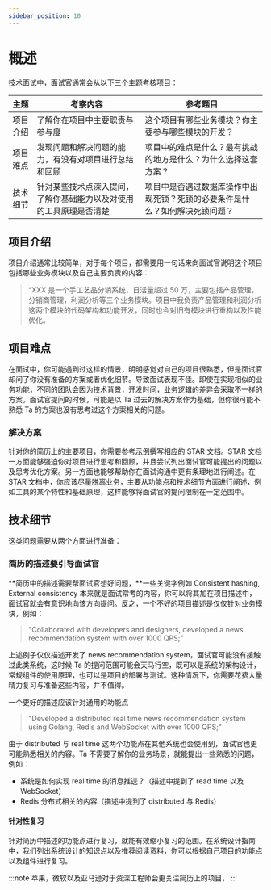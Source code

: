 ```yaml
---
sidebar_position: 10
---
```


# 概述

技术面试中，面试官通常会从以下三个主题考核项目：


| 主题           | 考察内容     | 参考题目     | 
| ---------      | -------       | -------  |
| 项目介绍       | 了解你在项目中主要职责与参与度   |  这个项目有哪些业务模块？你主要参与哪些模块的开发？         |
| 项目难点       | 发现问题和解决问题的能力，有没有对项目进行总结和回顾   |  项目中的难点是什么？最有挑战的地方是什么？为什么选择这套方案？         |
| 技术细节       | 针对某些技术点深入提问，了解你基础能力以及对使用的工具原理是否清楚   |  项目中是否遇过数据库操作中出现死锁？死锁的必要条件是什么？如何解决死锁问题？ |

## 项目介绍

项目介绍通常比较简单，对于每个项目，都需要用一句话来向面试官说明这个项目包括哪些业务模块以及自己主要负责的内容：

> “XXX 是一个手工艺品分销系统，日活量超过 50 万，主要包括产品管理，分销商管理，利润分析等三个业务模块。项目中我负责产品管理和利润分析这两个模块的代码架构和功能开发，同时也会对旧有模块进行重构以及性能优化。

## 项目难点

在面试中，你可能遇到过这样的情景，明明感觉对自己的项目很熟悉，但是面试官却问了你没有准备的方案或者优化细节。导致面试表现不佳。即使在实现相似的业务功能，不同的团队会因为技术背景，开发时间，业务逻辑的差异会采取不一样的方案。面试官提问的时候，可能是以 Ta 过去的解决方案作为基础，但你很可能不熟悉 Ta 的方案也没有思考过这个方案相关的问题。

### 解决方案

针对你的简历上的主要项目，你需要参考[示例](https://interview-science.org/%E9%A1%B9%E7%9B%AE%E4%BB%8B%E7%BB%8D/%E7%A4%BA%E4%BE%8B)撰写相应的 STAR 文档。STAR 文档一方面能够强迫你对项目进行思考和回顾，并且尝试列出面试官可能提出的问题以及思考优化方案。另一方面也能够帮助你在面试沟通中更有条理地进行阐述。在 STAR 文档中，你应该尽量脱离业务，主要从功能点和技术细节方面进行阐述，例如工具的某个特性和基础原理，这样能够将面试官的提问限制在一定范围中。

## 技术细节

这类问题需要从两个方面进行准备：

### 简历的描述要引导面试官

**简历中的描述需要帮面试官想好问题，**一些关键字例如 Consistent hashing, External consistency 本来就是面试常考的内容，你可以将其加在项目描述中，面试官就会有意识地向该方向提问。反之，一个不好的项目描述是仅仅针对业务模块，例如：

> "Collaborated with developers and designers, developed a news recommendation system with over 1000 QPS;"

上述例子仅仅描述开发了 news recommendation system，面试官可能没有接触过此类系统，这时候 Ta 的提问范围可能会天马行空，既可以是系统的架构设计，常规组件的使用原理，也可以是项目的部署与测试。这种情况下，你需要花费大量精力复习与准备这些内容，并不值得。

一个更好的描述应该针对通用的功能点

> "Developed a distributed real time news recommendation system using Golang, Redis and WebSocket with over 1000 QPS;"

由于 distributed 与 real time 这两个功能点在其他系统也会使用到，面试官也更可能熟悉相关的内容。Ta 不需要了解你的业务场景，就能提出一些熟悉的问题，例如：

- 系统是如何实现 real time 的消息推送？（描述中提到了 read time 以及 WebSocket）
- Redis 分布式相关的内容（描述中提到了 distributed 与 Redis)

#### 针对性复习

针对简历中描述的功能点进行复习，就能有效缩小复习的范围。在系统设计指南中，我们列出系统设计的知识点以及推荐阅读资料，你可以根据自己项目的功能点以及组件进行复习。

:::note
苹果，微软以及亚马逊对于资深工程师会更关注简历上的项目，
:::

